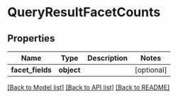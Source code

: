 # QueryResultFacetCounts

## Properties
Name | Type | Description | Notes
------------ | ------------- | ------------- | -------------
**facet_fields** | **object** |  | [optional] 

[[Back to Model list]](../README.md#documentation-for-models) [[Back to API list]](../README.md#documentation-for-api-endpoints) [[Back to README]](../README.md)


